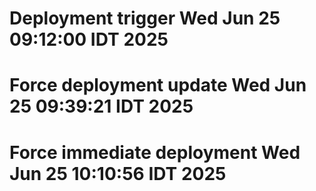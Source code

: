 # Deployment trigger Wed Jun 25 09:12:00 IDT 2025
# Force deployment update Wed Jun 25 09:39:21 IDT 2025
# Force immediate deployment Wed Jun 25 10:10:56 IDT 2025
